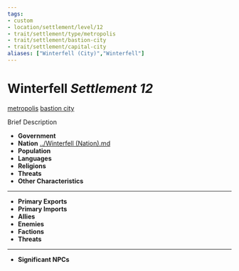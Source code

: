 ```yaml
---
tags:
- custom
- location/settlement/level/12
- trait/settlement/type/metropolis
- trait/settlement/bastion-city 
- trait/settlement/capital-city
aliases: ["Winterfell (City)","Winterfell"]
---
```

# Winterfell *Settlement 12*
[metropolis](metropolis-gmg) [bastion city](../../../../rules-custom/traits/bastion-city) 

Brief Description

- **Government** 
- **Nation** [../Winterfell (Nation).md](../Winterfell%20(Nation).md) 
- **Population** 
- **Languages** 
- **Religions**
- **Threats** 
- **Other Characteristics** 
---
- **Primary Exports** 
- **Primary Imports** 
- **Allies** 
- **Enemies** 
- **Factions** 
- **Threats** 
---
- **Significant NPCs** 